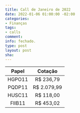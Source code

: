 ```yaml
---
title: Call de Janeiro de 2022
date: 2022-01-06 01:00:00 -02:00
categories:
- Finanças
tags:
- calls
comment: 
info: fechado.
type: post
layout: post
sha: 
---
```


| **Papel** | **Cotação** |
|:---------:|:-----------:|
| HGPO11    | R$ 236,79   |
| PQDP11    | R$ 2.079,99 |
| HUSC11    | R$ 118,00   |
| FIIB11    | R$ 453,02   |
